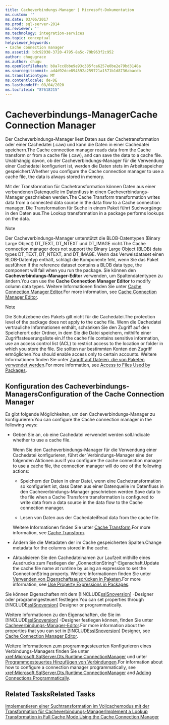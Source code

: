```yaml
---
title: Cacheverbindungs-Manager | Microsoft-Dokumentation
ms.custom: ''
ms.date: 03/06/2017
ms.prod: sql-server-2014
ms.reviewer: ''
ms.technology: integration-services
ms.topic: conceptual
helpviewer_keywords:
- Cache connection manager
ms.assetid: bdc92038-3720-4795-8a5c-79b963f2c952
author: chugugrace
ms.author: chugu
ms.openlocfilehash: b8a7cc8bbe9e93c385fca6257e0be2e79bd3148a
ms.sourcegitcommit: ad4d92dce894592a259721a1571b1d8736abacdb
ms.translationtype: MT
ms.contentlocale: de-DE
ms.lasthandoff: 08/04/2020
ms.locfileid: "87618215"
---
```

# <a name="cache-connection-manager"></a><span data-ttu-id="4481c-102">Cacheverbindungs-Manager</span><span class="sxs-lookup"><span data-stu-id="4481c-102">Cache Connection Manager</span></span>
  <span data-ttu-id="4481c-103">Der Cacheverbindungs-Manager liest Daten aus der Cachetransformation oder einer Cachedatei (.caw) und kann die Daten in einer Cachedatei speichern.</span><span class="sxs-lookup"><span data-stu-id="4481c-103">The Cache connection manager reads data from the Cache transform or from a cache file (.caw), and can save the data to a cache file.</span></span> <span data-ttu-id="4481c-104">Unabhängig davon, ob der Cacheverbindungs-Manager für die Verwendung einer Cachedatei konfiguriert ist, werden die Daten stets im Arbeitsspeicher gespeichert.</span><span class="sxs-lookup"><span data-stu-id="4481c-104">Whether you configure the Cache connection manager to use a cache file, the data is always stored in memory.</span></span>  
  
 <span data-ttu-id="4481c-105">Mit der Transformation für Cachetransformation können Daten aus einer verbundenen Datenquelle im Datenfluss in einen Cacheverbindungs-Manager geschrieben werden.</span><span class="sxs-lookup"><span data-stu-id="4481c-105">The Cache Transform transformation writes data from a connected data source in the data flow to a Cache connection manager.</span></span> <span data-ttu-id="4481c-106">Die Transformation für Suche in einem Paket führt Suchvorgänge in den Daten aus.</span><span class="sxs-lookup"><span data-stu-id="4481c-106">The Lookup transformation in a package performs lookups on the data.</span></span>  
  
> [!NOTE]  
>  <span data-ttu-id="4481c-107">Der Cacheverbindungs-Manager unterstützt die BLOB-Datentypen (Binary Large Object) DT_TEXT, DT_NTEXT und DT_IMAGE nicht.</span><span class="sxs-lookup"><span data-stu-id="4481c-107">The Cache connection manager does not support the Binary Large Object (BLOB) data types DT_TEXT, DT_NTEXT, and DT_IMAGE.</span></span> <span data-ttu-id="4481c-108">Wenn das Verweisdataset einen BLOB-Datentyp enthält, schlägt die Komponente fehl, wenn Sie das Paket ausführen.</span><span class="sxs-lookup"><span data-stu-id="4481c-108">If the reference dataset contains a BLOB data type, the component will fail when you run the package.</span></span> <span data-ttu-id="4481c-109">Sie können den **Cacheverbindungs-Manager-Editor** verwenden, um Spaltendatentypen zu ändern.</span><span class="sxs-lookup"><span data-stu-id="4481c-109">You can use the **Cache Connection Manager Editor** to modify column data types.</span></span> <span data-ttu-id="4481c-110">Weitere Informationen finden Sie unter [Cache Connection Manager Editor](../cache-connection-manager-editor.md).</span><span class="sxs-lookup"><span data-stu-id="4481c-110">For more information, see [Cache Connection Manager Editor](../cache-connection-manager-editor.md).</span></span>  
  
> [!NOTE]  
>  <span data-ttu-id="4481c-111">Die Schutzebene des Pakets gilt nicht für die Cachedatei.</span><span class="sxs-lookup"><span data-stu-id="4481c-111">The protection level of the package does not apply to the cache file.</span></span> <span data-ttu-id="4481c-112">Wenn die Cachedatei vertrauliche Informationen enthält, schränken Sie den Zugriff auf den Speicherort oder Ordner, in dem Sie die Datei speichern, mithilfe einer Zugriffssteuerungsliste ein.</span><span class="sxs-lookup"><span data-stu-id="4481c-112">If the cache file contains sensitive information, use an access control list (ACL) to restrict access to the location or folder in which you store the file.</span></span> <span data-ttu-id="4481c-113">Sie sollten nur bestimmten Konten den Zugriff ermöglichen.</span><span class="sxs-lookup"><span data-stu-id="4481c-113">You should enable access only to certain accounts.</span></span> <span data-ttu-id="4481c-114">Weitere Informationen finden Sie unter [Zugriff auf Dateien, die von Paketen verwendet werden](../access-to-files-used-by-packages.md).</span><span class="sxs-lookup"><span data-stu-id="4481c-114">For more information, see [Access to Files Used by Packages](../access-to-files-used-by-packages.md).</span></span>  
  
## <a name="configuration-of-the-cache-connection-manager"></a><span data-ttu-id="4481c-115">Konfiguration des Cacheverbindungs-Managers</span><span class="sxs-lookup"><span data-stu-id="4481c-115">Configuration of the Cache Connection Manager</span></span>  
 <span data-ttu-id="4481c-116">Es gibt folgende Möglichkeiten, um den Cacheverbindungs-Manager zu konfigurieren:</span><span class="sxs-lookup"><span data-stu-id="4481c-116">You can configure the Cache connection manager in the following ways:</span></span>  
  
-   <span data-ttu-id="4481c-117">Geben Sie an, ob eine Cachedatei verwendet werden soll.</span><span class="sxs-lookup"><span data-stu-id="4481c-117">Indicate whether to use a cache file.</span></span>  
  
     <span data-ttu-id="4481c-118">Wenn Sie den Cacheverbindungs-Manager für die Verwendung einer Cachedatei konfigurieren, führt der Verbindungs-Manager eine der folgenden Aktionen aus:</span><span class="sxs-lookup"><span data-stu-id="4481c-118">If you configure the cache connection manager to use a cache file, the connection manager will do one of the following actions:</span></span>  
  
    -   <span data-ttu-id="4481c-119">Speichern der Daten in einer Datei, wenn eine Cachetransformation so konfiguriert ist, dass Daten aus einer Datenquelle im Datenfluss in den Cacheverbindungs-Manager geschrieben werden.</span><span class="sxs-lookup"><span data-stu-id="4481c-119">Save data to the file when a Cache Transform transformation is configured to write data from a data source in the data flow to the Cache connection manager.</span></span>  
  
    -   <span data-ttu-id="4481c-120">Lesen von Daten aus der Cachedatei</span><span class="sxs-lookup"><span data-stu-id="4481c-120">Read data from the cache file.</span></span>  
  
     <span data-ttu-id="4481c-121">Weitere Informationen finden Sie unter [Cache Transform](../data-flow/transformations/cache-transform.md).</span><span class="sxs-lookup"><span data-stu-id="4481c-121">For more information, see [Cache Transform](../data-flow/transformations/cache-transform.md).</span></span>  
  
-   <span data-ttu-id="4481c-122">Ändern Sie die Metadaten der im Cache gespeicherten Spalten.</span><span class="sxs-lookup"><span data-stu-id="4481c-122">Change metadata for the columns stored in the cache.</span></span>  
  
-   <span data-ttu-id="4481c-123">Aktualisieren Sie den Cachedateinamen zur Laufzeit mithilfe eines Ausdrucks zum Festlegen der „ConnectionString“-Eigenschaft.</span><span class="sxs-lookup"><span data-stu-id="4481c-123">Update the cache file name at runtime by using an expression to set the ConnectionString property.</span></span> <span data-ttu-id="4481c-124">Weitere Informationen finden Sie unter [Verwenden von Eigenschaftsausdrücken in Paketen](../expressions/use-property-expressions-in-packages.md).</span><span class="sxs-lookup"><span data-stu-id="4481c-124">For more information, see [Use Property Expressions in Packages](../expressions/use-property-expressions-in-packages.md).</span></span>  
  
 <span data-ttu-id="4481c-125">Sie können Eigenschaften mit dem [!INCLUDE[ssISnoversion](../../includes/ssisnoversion-md.md)] -Designer oder programmgesteuert festlegen.</span><span class="sxs-lookup"><span data-stu-id="4481c-125">You can set properties through [!INCLUDE[ssISnoversion](../../includes/ssisnoversion-md.md)] Designer or programmatically.</span></span>  
  
 <span data-ttu-id="4481c-126">Weitere Informationen zu den Eigenschaften, die Sie im [!INCLUDE[ssISnoversion](../../includes/ssisnoversion-md.md)] -Designer festlegen können, finden Sie unter [Cacheverbindungs-Manager-Editor](../cache-connection-manager-editor.md).</span><span class="sxs-lookup"><span data-stu-id="4481c-126">For more information about the properties that you can set in [!INCLUDE[ssISnoversion](../../includes/ssisnoversion-md.md)] Designer, see [Cache Connection Manager Editor](../cache-connection-manager-editor.md).</span></span>  
  
 <span data-ttu-id="4481c-127">Weitere Informationen zum programmgesteuerten Konfigurieren eines Verbindungs-Managers finden Sie unter <xref:Microsoft.SqlServer.Dts.Runtime.ConnectionManager> und unter [Programmgesteuertes Hinzufügen von Verbindungen](../building-packages-programmatically/adding-connections-programmatically.md).</span><span class="sxs-lookup"><span data-stu-id="4481c-127">For information about how to configure a connection manager programmatically, see <xref:Microsoft.SqlServer.Dts.Runtime.ConnectionManager> and [Adding Connections Programmatically](../building-packages-programmatically/adding-connections-programmatically.md).</span></span>  
  
## <a name="related-tasks"></a><span data-ttu-id="4481c-128">Related Tasks</span><span class="sxs-lookup"><span data-stu-id="4481c-128">Related Tasks</span></span>  
 [<span data-ttu-id="4481c-129">Implementieren einer Suchtransformation im Vollcachemodus mit der Transformation für Cacheverbindungs-Manager</span><span class="sxs-lookup"><span data-stu-id="4481c-129">Implement a Lookup Transformation in Full Cache Mode Using the Cache Connection Manager</span></span>](lookup-transformation-full-cache-mode-ole-db-connection-manager.md)  
  
  
